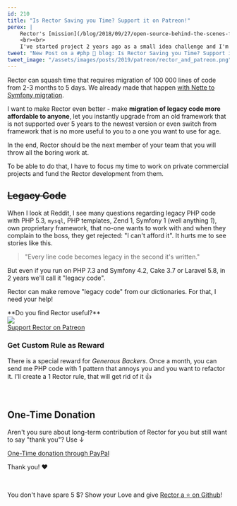 ```yaml
---
id: 210
title: "Is Rector Saving you Time? Support it on Patreon!"
perex: |
    Rector's [mission](/blog/2018/09/27/open-source-behind-the-scenes-finding-the-rector-vision/) is to upgrade anything you want. It already can upgrade PHP 5.2 all the way to PHP 7.4 (I've added arrow functions yesterday to php-parser and today to Rector), Symfony from 2.8 to 4.3, remove code that does nothing, import namespaces in a smart way and 29 more levels.
    <br><br>
    I've started project 2 years ago as a small idea challenge and I'm creating Rector in my free time. I think every Rector rule ever created should be free for everyone and for a that I need your help.
tweet: "New Post on a #php 🐘 blog: Is Rector Saving you Time? Support it on Patreon! → https://www.patreon.com/rectorphp"
tweet_image: "/assets/images/posts/2019/patreon/rector_and_patreon.png"
---
```


Rector can squash time that requires migration of 100 000 lines of code from 2-3 months to 5 days. We already made that happen [with Nette to Symfony migration](/blog/2019/08/26/how-we-migrated-54-357-lines-of-code-nette-to-symfony-in-2-people-under-80-hours/).

I want to make Rector even better - make **migration of legacy code more affordable to anyone**, let you instantly upgrade from an old framework that is not supported over 5 years to the newest version or even switch from framework that is no more useful to you to a one you want to use for age.

In the end, Rector should be the next member of your team that you will throw all the boring work at.

To be able to do that, I have to focus my time to work on private commercial projects and fund the Rector development from them.

## ~~Legacy Code~~

When I look at Reddit, I see many questions regarding legacy PHP code with PHP 5.3, `mysql`, PHP templates, Zend 1, Symfony 1 (well anything *1*), own proprietary framework, that no-one wants to work with and when they complain to the boss, they get rejected: "I can't afford it". It hurts me to see stories like this.

<blockquote class="blockquote mt-4 mb-4 text-center">
    "Every line code becomes legacy in the second it's written."
</blockquote>

But even if you run on PHP 7.3 and Symfony 4.2, Cake 3.7 or Laravel 5.8, in 2 years we'll call it "legacy code".

Rector can make remove "legacy code" from our dictionaries. For that, I need your help!

<div class="text-center mt-5 mb-3" markdown=1>
**Do you find Rector useful?**

<div class="text-center">
    <a href="https://www.patreon.com/rectorphp">
        <img src="/assets/images/posts/2019/patreon/rector_and_patreon.png" style="max-width:20em">
    </a>
</div>

<a href="https://www.patreon.com/rectorphp" class="btn btn-success btn-lg mt-2 mb-4">
    <em class="fab fa-patreon fa-fw"></em>
    Support Rector on Patreon
</a>
</div>


### Get Custom Rule as Reward

There is a special reward for *Generous Backers*. Once a month, you can send me PHP code with 1 pattern that annoys you and you want to refactor it. I'll create a 1 Rector rule, that will get rid of it 👍

<br>

## One-Time Donation

Aren't you sure about long-term contribution of Rector for you but still want to say "thank you"?
Use ↓

<a href="https://www.paypal.me/rectorphp" class="btn btn-primary mt-2">
    <em class="fab fa-paypal fa-fw"></em>
    One-Time donation through PayPal
</a>

<br>

Thank you! ❤️️

<br>

You don't have spare 5 $? Show your Love and give [Rector a ⭐ on Github](https://github.com/rectorphp/rector)!
